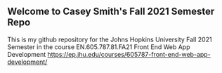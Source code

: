 ## Welcome to Casey Smith's Fall 2021 Semester Repo

This is my github repository for the Johns Hopkins University Fall 2021 Semester in the course EN.605.787.81.FA21 Front End Web App Development
https://ep.jhu.edu/courses/605787-front-end-web-app-development/
